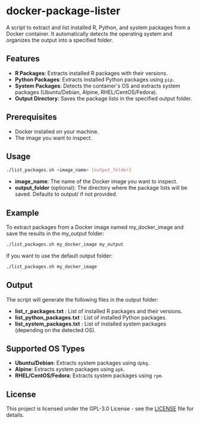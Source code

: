 # docker-package-lister
A script to extract and list installed R, Python, and system packages from a Docker container. It automatically detects the operating system and organizes the output into a specified folder.

## Features

- **R Packages**: Extracts installed R packages with their versions.
- **Python Packages**: Extracts installed Python packages using `pip`.
- **System Packages**: Detects the container's OS and extracts system packages (Ubuntu/Debian, Alpine, RHEL/CentOS/Fedora).
- **Output Directory**: Saves the package lists in the specified output folder.

## Prerequisites

- Docker installed on your machine.
- The image you want to inspect.

## Usage

```bash
./list_packages.sh <image_name> [output_folder]
```

- **image_name**: The name of the Docker image you want to inspect.
- **output_folder** (optional): The directory where the package lists will be saved. Defaults to output/ if not provided.

## Example
To extract packages from a Docker image named my_docker_image and save the results in the my_output folder:
```bash
./list_packages.sh my_docker_image my_output
```
If you want to use the default output folder:
```bash
./list_packages.sh my_docker_image
```

## Output
The script will generate the following files in the output folder:

- **list_r_packages.txt** : List of installed R packages and their versions.
- **list_python_packages.txt** : List of installed Python packages.
- **list_system_packages.txt** : List of installed system packages (depending on the detected OS).

## Supported OS Types
- **Ubuntu/Debian**: Extracts system packages using ```dpkg```.
- **Alpine**: Extracts system packages using ```apk```.
- **RHEL/CentOS/Fedora**: Extracts system packages using ```rpm```.
## License
This project is licensed under the GPL-3.0 License - see the [LICENSE](https://github.com/maximelepetit/docker-package-lister/blob/main/LICENSE) file for details.

